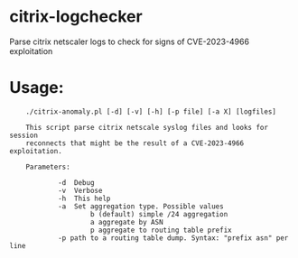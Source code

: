 # citrix-logchecker
Parse citrix netscaler logs to check for signs of CVE-2023-4966 exploitation

# Usage:

        ./citrix-anomaly.pl [-d] [-v] [-h] [-p file] [-a X] [logfiles]

        This script parse citrix netscale syslog files and looks for session
        reconnects that might be the result of a CVE-2023-4966 exploitation.

        Parameters:

                -d  Debug
                -v  Verbose
                -h  This help
                -a  Set aggregation type. Possible values
                        b (default) simple /24 aggregation
                        a aggregate by ASN
                        p aggregate to routing table prefix
                -p path to a routing table dump. Syntax: "prefix asn" per line

